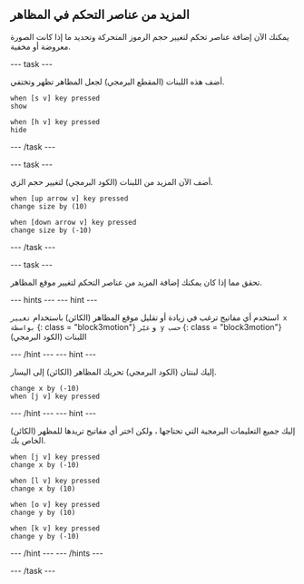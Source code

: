 ## المزيد من عناصر التحكم في المظاهر

يمكنك الآن إضافة عناصر تحكم لتغيير حجم الرموز المتحركة وتحديد ما إذا كانت الصورة معروضة أو مخفية.

--- task ---

أضف هذه اللبنات (المقطع البرمجي) لجعل المظاهر تظهر وتختفي.

```blocks3
when [s v] key pressed
show

when [h v] key pressed
hide
```

--- /task ---

--- task ---

أضف الآن المزيد من اللبنات (الكود البرمجي) لتغيير حجم الزي.

```blocks3
when [up arrow v] key pressed
change size by (10)

when [down arrow v] key pressed
change size by (-10)
```

--- /task ---

--- task ---

تحقق مما إذا كان يمكنك إضافة المزيد من عناصر التحكم لتغيير موقع المظاهر.

--- hints --- --- hint ---

استخدم أي مفاتيح ترغب في زيادة أو تقليل موقع المظاهر (الكائن) باستخدام ` تغيير x بواسطة ` {: class = "block3motion"} و ` غيّر y حسب ` {: class = "block3motion"} اللبنات (الكود البرمجي)

--- /hint --- --- hint ---

إليك لبنتان (الكود البرمجي) تحريك المظاهر (الكائن) إلى اليسار.

```blocks3
change x by (-10)
when [j v] key pressed
```

--- /hint --- --- hint ---

إليك جميع التعليمات البرمجية التي تحتاجها ، ولكن اختر أي مفاتيح تريدها للمظهر (الكائن) الخاص بك.

```blocks3
when [j v] key pressed
change x by (-10)

when [l v] key pressed
change x by (10)

when [o v] key pressed
change y by (10)

when [k v] key pressed
change y by (-10)
```

--- /hint --- --- /hints ---



--- /task ---


